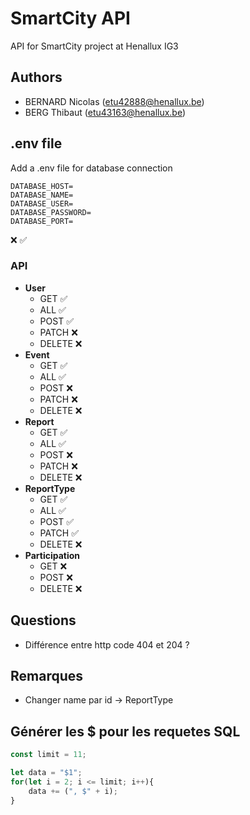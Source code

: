 # SmartCity API
API for SmartCity project at Henallux IG3

## Authors
- BERNARD Nicolas (etu42888@henallux.be)
- BERG Thibaut (etu43163@henallux.be)

## .env file
Add a .env file for database connection 

```
DATABASE_HOST=
DATABASE_NAME=
DATABASE_USER=
DATABASE_PASSWORD=
DATABASE_PORT=
```
❌ ✅
### API
- **User**
    - GET ✅
    - ALL ✅
    - POST ✅
    - PATCH ❌
    - DELETE ❌
- **Event**
    - GET ✅
    - ALL ✅
    - POST ❌
    - PATCH ❌
    - DELETE ❌
- **Report**
    - GET ✅
    - ALL ✅
    - POST ❌
    - PATCH ❌
    - DELETE ❌
- **ReportType**
    - GET ✅
    - ALL ✅
    - POST ✅
    - PATCH ✅
    - DELETE ❌
- **Participation**
  - GET ❌
  - POST ❌
  - DELETE ❌

## Questions
- Différence entre http code 404 et 204 ?

## Remarques
- Changer name par id -> ReportType

## Générer les $ pour les requetes SQL
```javascript
const limit = 11;

let data = "$1";
for(let i = 2; i <= limit; i++){
    data += (", $" + i);
}
```